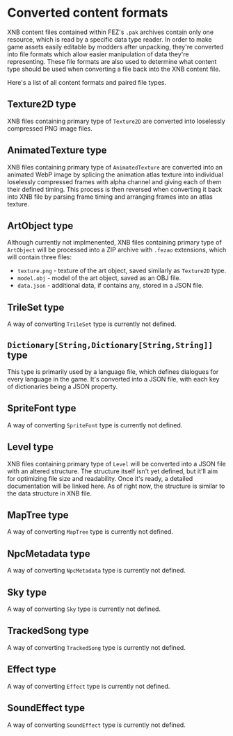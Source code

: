 # Converted content formats

XNB content files contained within FEZ's `.pak` archives contain only one resource, which is read by a specific data type reader. In order to make game assets easily editable by modders after unpacking, they're converted into file formats which allow easier manipulation of data they're representing. These file formats are also used to determine what content type should be used when converting a file back into the XNB content file.

Here's a list of all content formats and paired file types.

## Texture2D type

XNB files containing primary type of `Texture2D` are converted into loselessly compressed PNG image files.

## AnimatedTexture type

XNB files containing primary type of `AnimatedTexture` are converted into an animated WebP image by splicing the animation atlas texture into individual loselessly compressed frames with alpha channel and giving each of them their defined timing. This process is then reversed when converting it back into XNB file by parsing frame timing and arranging frames into an atlas texture.

## ArtObject type

Although currently not implmenented, XNB files containing primary type of `ArtObject` will be processed into a ZIP archive with `.fezao` extensions, which will contain three files:

- `texture.png` - texture of the art object, saved similarly as `Texture2D` type.
- `model.obj` - model of the art object, saved as an OBJ file.
- `data.json` - additional data, if contains any, stored in a JSON file.

## TrileSet type

A way of converting `TrileSet` type is currently not defined.

## `Dictionary[String,Dictionary[String,String]]` type

This type is primarily used by a language file, which defines dialogues for every language in the game. It's converted into a JSON file, with each key of dictionaries being a JSON property.

## SpriteFont type

A way of converting `SpriteFont` type is currently not defined.

## Level type

XNB files containing primary type of `Level` will be converted into a JSON file with an altered structure. The structure itself isn't yet defined, but it'll aim for optimizing file size and readability. Once it's ready, a detailed documentation will be linked here. As of right now, the structure is similar to the data structure in XNB file.

## MapTree type

A way of converting `MapTree` type is currently not defined.

## NpcMetadata type

A way of converting `NpcMetadata` type is currently not defined.

## Sky type

A way of converting `Sky` type is currently not defined.

## TrackedSong type

A way of converting `TrackedSong` type is currently not defined.

## Effect type

A way of converting `Effect` type is currently not defined.

## SoundEffect type

A way of converting `SoundEffect` type is currently not defined.
